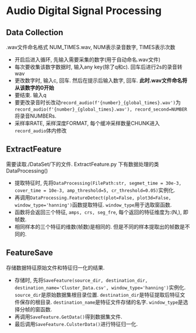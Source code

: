 # Audio Digital Signal Processing

## Data Collection

.wav文件命名格式 NUM_TIMES.wav, NUM表示录音数字, TIMES表示次数

- 开启后进入循环, 先输入需要采集的数字(用于自动命名.wav文件)
- 每次要收集该数字数据时, 输入any key(除了q和c). 回车后进行2s的录音转wav
- 更改数字时, 输入c, 回车. 然后在提示后输入数字, 回车. **此时.wav文件命名将从该数字的0开始**
- 要结束. 输入q
- 要更改录音时长改动`record_audio(f'{number}_{global_times}.wav')`为`record_audio(f'{number}_{global_times}.wav'), record_second=NUMBER`将录音NUMBERs.
- 采样率RATE, 采样深度FORMAT, 每个缓冲采样数量CHUNK进入`record_audio`体内修改

## ExtractFeature

需要读取./DataSet/下的文件.
ExtractFeature.py 下有数据处理的类DataProcessing()

- 提取特征时, 先将`DataProcessing(FilePath:str, segmet_time = 30e-3, cover_time = 10e-3, amp_threshold=5, cr_threshold=0.05)`实例化.
- 再调用`DataProcessing.FeatureDetect(plot=False, plot3d=False, window_type='hanning')`函数提取特征. `window_type`用于选取窗函数.
- 函数将会返回三个特征, `amps, crs, seg_fre`, 每个返回的特征维度为:(N,), 即帧数.
- 相同样本的三个特征的维数(帧数)是相同的. 但是不同的样本提取出的帧数是不同的.

## FeatureSave

存储数据特征原始文件和特征归一化的结果.

- 存储时, 先将`SaveFeature(source_dir, destination_dir, destination_name='Cluster_Data.csv', window_type='hanning')`实例化. `source_dir`是原始数据集根目录位置. `destination_dir`是特征提取后特征文件保存的根目录. `destination_name`是特征文件存储的名字. `window_type`是选择分帧的窗函数.
- 再调用`SaveFeature.GetData()`得到数据集文件.
- 最后调用`SaveFeature.CulsterData()`进行特征归一化.